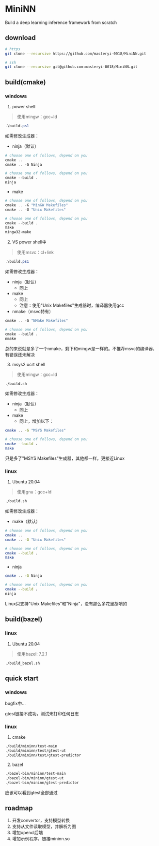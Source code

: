 # MiniNN

Build a deep learning inference framework from scratch

## download

```sh
# https
git clone --recursive https://github.com/masteryi-0018/MiniNN.git

# ssh
git clone --recursive git@github.com:masteryi-0018/MiniNN.git
```

## build(cmake)

### windows

1. power shell

> 使用mingw：gcc+ld

```ps1
.\build.ps1
```

如需修改生成器：

- ninja（默认）

```ps1
# choose one of follows, depend on you
cmake ..
cmake .. -G Ninja

# choose one of follows, depend on you
cmake --build .
ninja
```

- make

```ps1
# choose one of follows, depend on you
cmake .. -G "MinGW Makefiles"
cmake .. -G "Unix Makefiles"

# choose one of follows, depend on you
cmake --build .
make
mingw32-make
```

2. VS power shell中

> 使用msvc：cl+link

```ps1
.\build.ps1
```

如需修改生成器：

- ninja（默认）
  - 同上
- make
  - 同上
  - 注意：使用"Unix Makefiles"生成器时，编译器使用gcc
- nmake（msvc特有）

```ps1
cmake .. -G "NMake Makefiles"

# choose one of follows, depend on you
cmake --build .
nmake
```

总的来说就是多了一个nmake，剩下和mingw是一样的。不推荐msvc的编译器，有错误还未解决

3. msys2 ucrt shell

> 使用mingw：gcc+ld

```sh
./build.sh
```

如需修改生成器：

- ninja（默认）
  - 同上
- make
  - 同上，增加以下：

```sh
cmake .. -G "MSYS Makefiles"

# choose one of follows, depend on you
cmake --build .
make
```

只是多了"MSYS Makefiles"生成器，其他都一样，更接近Linux

### linux

1. Ubuntu 20.04

> 使用gnu：gcc+ld

```sh
./build.sh
```

如需修改生成器：

- make（默认）

```sh
# choose one of follows, depend on you
cmake ..
cmake .. -G "Unix Makefiles"

# choose one of follows, depend on you
cmake --build .
make
```

- ninja

```sh
cmake .. -G Ninja

# choose one of follows, depend on you
cmake --build .
ninja
```

Linux只支持"Unix Makefiles"和"Ninja"，没有那么多花里胡哨的

## build(bazel)

### linux

1. Ubuntu 20.04

> 使用bazel: 7.2.1

```sh
./build_bazel.sh
```

## quick start

### windows

bugfix中...

gtest链接不成功，测试未打印任何日志

### linux

1. cmake

```sh
./build/mininn/test-main
./build/mininn/test/gtest-ut
./build/mininn/test/gtest-predictor
```

2. bazel

```sh
./bazel-bin/mininn/test-main
./bazel-bin/mininn/gtest-ut
./bazel-bin/mininn/gtest-predictor
```

应该可以看到gtest全部通过

## roadmap

1. 开发convertor，支持模型转换
2. 支持从文件读取模型，并解析为图
3. 增加opencl后端
4. 增加示例程序，链接mininn.so